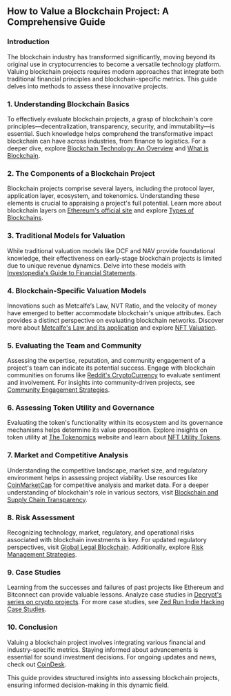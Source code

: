 ## How to Value a Blockchain Project: A Comprehensive Guide

### Introduction

The blockchain industry has transformed significantly, moving beyond its original use in cryptocurrencies to become a versatile technology platform. Valuing blockchain projects requires modern approaches that integrate both traditional financial principles and blockchain-specific metrics. This guide delves into methods to assess these innovative projects.

### 1. Understanding Blockchain Basics

To effectively evaluate blockchain projects, a grasp of blockchain's core principles—decentralization, transparency, security, and immutability—is essential. Such knowledge helps comprehend the transformative impact blockchain can have across industries, from finance to logistics. For a deeper dive, explore [Blockchain Technology: An Overview](https://www.ibm.com/blockchain/what-is-blockchain) and [What is Blockchain](https://www.license-token.com/wiki/what-is-blockchain).

### 2. The Components of a Blockchain Project

Blockchain projects comprise several layers, including the protocol layer, application layer, ecosystem, and tokenomics. Understanding these elements is crucial to appraising a project's full potential. Learn more about blockchain layers on [Ethereum's official site](https://ethereum.org/en/developers/docs/) and explore [Types of Blockchains](https://www.license-token.com/wiki/types-of-blockchains).

### 3. Traditional Models for Valuation

While traditional valuation models like DCF and NAV provide foundational knowledge, their effectiveness on early-stage blockchain projects is limited due to unique revenue dynamics. Delve into these models with [Investopedia's Guide to Financial Statements](https://www.investopedia.com/investing-guide/guide-to-financial-statements/).

### 4. Blockchain-Specific Valuation Models

Innovations such as Metcalfe’s Law, NVT Ratio, and the velocity of money have emerged to better accommodate blockchain's unique attributes. Each provides a distinct perspective on evaluating blockchain networks. Discover more about [Metcalfe's Law and its application](https://economictimes.indiatimes.com/what-is-metcalfes-law/articleshow/53372967.cms?from=mdr) and explore [NFT Valuation](https://www.license-token.com/wiki/nft-valuation).

### 5. Evaluating the Team and Community

Assessing the expertise, reputation, and community engagement of a project's team can indicate its potential success. Engage with blockchain communities on forums like [Reddit's CryptoCurrency](https://www.reddit.com/r/CryptoCurrency/) to evaluate sentiment and involvement. For insights into community-driven projects, see [Community Engagement Strategies](https://www.license-token.com/wiki/community-engagement-strategies).

### 6. Assessing Token Utility and Governance

Evaluating the token's functionality within its ecosystem and its governance mechanisms helps determine its value proposition. Explore insights on token utility at [The Tokenomics](https://tokenomics.com/) website and learn about [NFT Utility Tokens](https://www.license-token.com/wiki/nft-utility-tokens).

### 7. Market and Competitive Analysis

Understanding the competitive landscape, market size, and regulatory environment helps in assessing project viability. Use resources like [CoinMarketCap](https://coinmarketcap.com/) for competitive analysis and market data. For a deeper understanding of blockchain's role in various sectors, visit [Blockchain and Supply Chain Transparency](https://www.license-token.com/wiki/walmart-s-blockchain-for-supply-chain-transparency).

### 8. Risk Assessment

Recognizing technology, market, regulatory, and operational risks associated with blockchain investments is key. For updated regulatory perspectives, visit [Global Legal Blockchain](https://www.globallegalblockchain.com/). Additionally, explore [Risk Management Strategies](https://www.license-token.com/wiki/risk-management-strategies).

### 9. Case Studies

Learning from the successes and failures of past projects like Ethereum and Bitconnect can provide valuable lessons. Analyze case studies in [Decrypt's series on crypto projects](https://decrypt.co/). For more case studies, see [Zed Run Indie Hacking Case Studies](https://www.license-token.com/wiki/zed-run-indie-hacking-case-studies).

### 10. Conclusion

Valuing a blockchain project involves integrating various financial and industry-specific metrics. Staying informed about advancements is essential for sound investment decisions. For ongoing updates and news, check out [CoinDesk](https://www.coindesk.com/).

This guide provides structured insights into assessing blockchain projects, ensuring informed decision-making in this dynamic field.